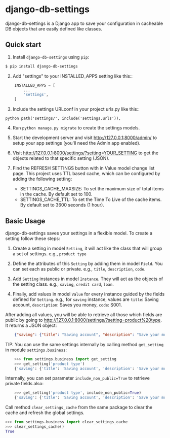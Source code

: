# django-db-settings

django-db-settings is a Django app to save your configuration in cacheable DB objects that are easily defined like classes.

## Quick start


1. Install `django-db-settings` using `pip`:

```bash
$ pip install django-db-settings
```

2. Add "settings" to your INSTALLED_APPS setting like this::

```python
    INSTALLED_APPS = [
        ...
        'settings',
    ]
```

3. Include the settings URLconf in your project urls.py like this::

``python
    path('settings/', include('settings.urls')),
``

4. Run `python manage.py migrate` to create the settings models.

5. Start the development server and visit http://127.0.0.1:8000/admin/ to setup your app settings (you'll need the Admin app enabled).

6. Visit http://127.0.0.1:8000/settings/?setting=YOUR_SETTING to get the objects related to that specific setting (JSON).

7. Find the REFRESH SETTINGS button with in Value model change list page. This project uses TTL based cache, which can be configured by adding the following setting:

    - SETTINGS_CACHE_MAXSIZE: To set the maximum size of total items in the cache. By default set to 100.
    - SETTINGS_CACHE_TTL: To set the Time To Live of the cache items. By default set to 3600 seconds (1 hour).


## Basic Usage

django-db-settings saves your settings in a flexible model. To create a setting follow these steps:

1. Create a setting in model `Setting`, it will act like the class that will group a set of settings. e.g., `product type`

2. Define the attributes of this `Setting` by adding them in model `Field`. You can set each as public or private. e.g., `title`, `description`, `code`.

3. Add `Setting` instances in model `Instance`. They will act as the objects of the setting class. e.g., `saving`, `credit card`, `loan`.

4. Finally, add values in model `Value` for every instance guided by the fields defined for `Setting`. e.g., for `saving` instance, values are `title`: Saving account, `description`: Saves you money, `code`: S001.

After adding all values, you will be able to retrieve all those which fields are public by going to http://127.0.0.1:8000/settings/?setting=product%20type. It returns a JSON object:

```json
    {"saving": {"title": "Saving account", "description": "Save your money with us!"}, "credit card": {"title": "Credit Card", "description": "Get the best from our Credit Card"}, "loan": {"title": "Loan", "description": "We loan you the money you need"}}
```

TIP: You can use the same settings internally by calling method `get_setting` in module `settings.business`:

```python
    >>> from settings.business import get_setting
    >>> get_setting('product type')
    {'saving': {'title': 'Saving account', 'description': 'Save your money with us!'}, 'credit card': {'title': 'Credit Card', 'description': 'Get the best from our Credit Card'}, 'loan': {'title': 'Loan', 'description': 'We loan you the money you need'}}
```

Internally, you can set parameter `include_non_public=True` to retrieve private fields also:

```python
    >>> get_setting('product type', include_non_public=True)
    {'saving': {'title': 'Saving account', 'description': 'Save your money with us!', 'code': 'S-001'}, 'credit card': {'title': 'Credit Card', 'code': 'C-001', 'description': 'Get the best from our Credit Card'}, 'loan': {'title': 'Loan', 'description': 'We loan you the money you need', 'code': 'L-001'}}
```

Call method `clear_settings_cache` from the same package to clear the cache and refresh the global settings.

```python
>>> from settings.business import clear_settings_cache
>>> clear_settings_cache()
True
```